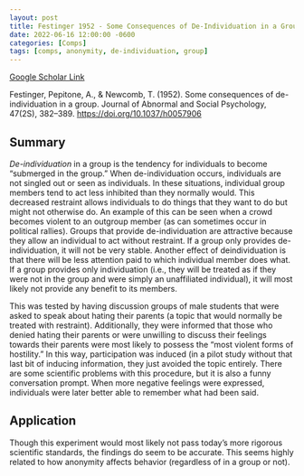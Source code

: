 ```yaml
---
layout: post
title: Festinger 1952 - Some Consequences of De-Individuation in a Group
date: 2022-06-16 12:00:00 -0600
categories: [Comps]
tags: [comps, anonymity, de-individuation, group]
---
```

[Google Scholar Link](https://scholar.google.com/scholar?hl=en&as_sdt=0%2C45&as_vis=1&q=Some+Consequences+of+De-individuation+in+a+Group.&btnG=)

Festinger, Pepitone, A., & Newcomb, T. (1952). Some consequences of de-individuation in a group. Journal of Abnormal and Social Psychology, 47(2S), 382–389. https://doi.org/10.1037/h0057906

## Summary
_De-individuation_ in a group is the tendency for individuals to become “submerged in the group.”  When de-individuation occurs, individuals are not singled out or seen as individuals.  In these situations, individual group members tend to act less inhibited than they normally would.  This decreased restraint allows individuals to do things that they want to do but might not otherwise do.  An example of this can be seen when a crowd becomes violent to an outgroup member (as can sometimes occur in political rallies).  Groups that provide de-individuation are attractive because they allow an individual to act without restraint.  If a group only provides de-individuation, it will not be very stable.  Another effect of deindividuation is that there will be less attention paid to which individual member does what.  If a group provides only individuation (i.e., they will be treated as if they were not in the group and were simply an unaffiliated individual), it will most likely not provide any benefit to its members.

This was tested by having discussion groups of male students that were asked to speak about hating their parents (a topic that would normally be treated with restraint).  Additionally, they were informed that those who denied hating their parents or were unwilling to discuss their feelings towards their parents were most likely to possess the “most violent forms of hostility.”  In this way, participation was induced (in a pilot study without that last bit of inducing information, they just avoided the topic entirely.  There are some scientific problems with this procedure, but it is also a funny conversation prompt.  When more negative feelings were expressed, individuals were later better able to remember what had been said.

## Application
Though this experiment would most likely not pass today’s more rigorous scientific standards, the findings do seem to be accurate.  This seems highly related to how anonymity affects behavior (regardless of in a group or not).
